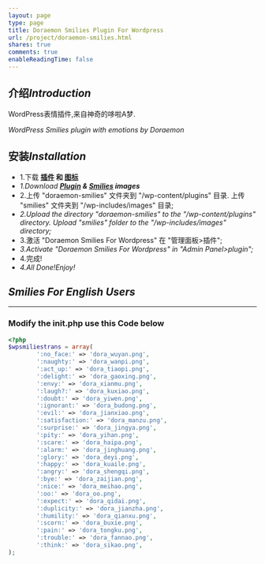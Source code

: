 ```yaml
---
layout: page
type: page
title: Doraemon Smilies Plugin For Wordpress
url: /project/doraemon-smilies.html
shares: true
comments: true
enableReadingTime: false
---
```


## 介绍*Introduction*

WordPress表情插件,来自神奇的哆啦A梦.

*WordPress Smilies plugin with emotions by Doraemon*

## 安装*Installation*

- 1.下载 **[插件](/uploads/doraemon-smilies.zip) 和 [图标](/uploads/smilies.zip)**
- *1.Download **[Plugin](/uploads/doraemon-smilies.zip) & [Smilies](/uploads/smilies.zip) images***
- 2.上传 "doraemon-smilies" 文件夹到 "/wp-content/plugins" 目录. 上传 "smilies" 文件夹到 "/wp-includes/images" 目录;
- *2.Upload the directory "doraemon-smilies" to the "/wp-content/plugins" directory. Upload "smilies" folder to the "/wp-includes/images" directory;*
- 3.激活 "Doraemon Smilies For Wordpress" 在 "管理面板>插件";
- *3.Activate "Doraemon Smilies For Wordpress" in "Admin Panel>plugin";*
- 4.完成!
- *4.All Done!Enjoy!*

## *Smilies For English Users*

------

### Modify the **init.php** use this **Code** below

```php
<?php
$wpsmiliestrans = array(
		':no_face:' => 'dora_wuyan.png',
		':naughty:' => 'dora_wanpi.png',
		':act_up:' => 'dora_tiaopi.png',
		':delight:' => 'dora_gaoxing.png',
		':envy:' => 'dora_xianmu.png',
		':laugh?:' => 'dora_kuxiao.png',
		':doubt:' => 'dora_yiwen.png',
		':ignorant:' => 'dora_budong.png',
		':evil:' => 'dora_jianxiao.png',
		':satisfaction:' => 'dora_manzu.png',
		':surprise:' => 'dora_jingya.png',
		':pity:' => 'dora_yihan.png',
		':scare:' => 'dora_haipa.png',
		':alarm:' => 'dora_jinghuang.png',
		':glory:' => 'dora_deyi.png',
		':happy:' => 'dora_kuaile.png',
		':angry:' => 'dora_shengqi.png',
		':bye:' => 'dora_zaijian.png',
		':nice:' => 'dora_meihao.png',
		':oo:' => 'dora_oo.png',
		':expect:' => 'dora_qidai.png',
		':duplicity:' => 'dora_jianzha.png',
		':humility:' => 'dora_qianxu.png',
		':scorn:' => 'dora_buxie.png',
		':pain:' => 'dora_tongku.png',
		':trouble:' => 'dora_fannao.png',
		':think:' => 'dora_sikao.png',
);
```

